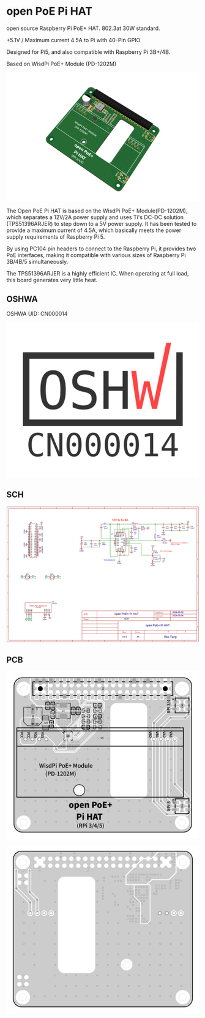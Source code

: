 # open PoE Pi HAT

open source Raspberry Pi PoE+ HAT. 802.3at 30W standard.

+5.1V / Maximum current 4.5A to Pi with 40-Pin GPIO

Designed for Pi5, and also compatible with Raspberry Pi 3B+/4B.

Based on WisdPi PoE+ Module (PD-1202M)

![img](./image/preview.jpg "open PoE+ Pi HAT")

The Open PoE Pi HAT is based on the WisdPi PoE+ Module(PD-1202M), which separates a 12V/2A power supply and uses Ti's DC-DC solution (TPS51396ARJER) to step down to a 5V power supply. It has been tested to provide a maximum current of 4.5A, which basically meets the power supply requirements of Raspberry Pi 5.

By using PC104 pin headers to connect to the Raspberry Pi, it provides two PoE interfaces, making it compatible with various sizes of Raspberry Pi 3B/4B/5 simultaneously.

The TPS51396ARJER is a highly efficient IC. When operating at full load, this board generates very little heat.

## OSHWA

OSHWA UID: CN000014

![img](./certification-mark-CN000014-stacked.svg "oshw")

## SCH
![img](./hardware/SCH_open%20PoE+%20Pi%20HAT_2024-05-05.jpg "open PoE+ Pi HAT SCH")

## PCB
![img](./image/pcb_top.jpg "open PoE+ Pi HAT PCB-Top")

![img](./image/pcb_bottom.jpg "open PoE+ Pi HAT PCB-Bottom")
